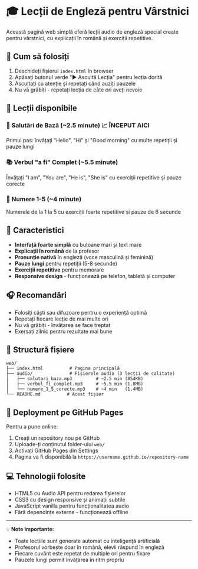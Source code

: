# 🎓 Lecții de Engleză pentru Vârstnici

Această pagină web simplă oferă lecții audio de engleză special create pentru vârstnici, cu explicații în română și exerciții repetitive.

## 📱 Cum să folosiți

1. Deschideți fișierul `index.html` în browser
2. Apăsați butonul verde "▶️ Ascultă Lecția" pentru lecția dorită
3. Ascultați cu atenție și repetați când auziți pauzele
4. Nu vă grăbiți - repetați lecția de câte ori aveți nevoie

## 🎯 Lecții disponibile

### 👋 Salutări de Bază (~2.5 minute) 📈 ÎNCEPUT AICI
Primul pas: învățați "Hello", "Hi" și "Good morning" cu multe repetiții și pauze lungi

### 📚 Verbul "a fi" Complet (~5.5 minute)
Învățați "I am", "You are", "He is", "She is" cu exerciții repetitive și pauze corecte

### 🔢 Numere 1-5 (~4 minute)
Numerele de la 1 la 5 cu exerciții foarte repetitive și pauze de 6 secunde

## 🌟 Caracteristici

- **Interfață foarte simplă** cu butoane mari și text mare
- **Explicații în română** de la profesor
- **Pronunție nativă** în engleză (voce masculină și feminină)
- **Pauze lungi** pentru repetiții (5-8 secunde)
- **Exerciții repetitive** pentru memorare
- **Responsive design** - funcționează pe telefon, tabletă și computer

## 🎧 Recomandări

- Folosiți căști sau difuzoare pentru o experiență optimă
- Repetați fiecare lecție de mai multe ori
- Nu vă grăbiți - învățarea se face treptat
- Exersați zilnic pentru rezultate mai bune

## 📂 Structură fișiere

```
web/
├── index.html          # Pagina principală
├── audio/              # Fișierele audio (3 lecții de calitate)
│   ├── salutari_baza.mp3         # ~2.5 min (854KB)
│   ├── verbul_fi_complet.mp3     # ~5.5 min (1.8MB) 
│   └── numere_1_5_corecte.mp3    # ~4 min   (1.4MB)
└── README.md          # Acest fișier
```

## 🚀 Deployment pe GitHub Pages

Pentru a pune online:

1. Creați un repository nou pe GitHub
2. Uploade-ți conținutul folder-ului `web/`
3. Activați GitHub Pages din Settings
4. Pagina va fi disponibilă la `https://username.github.io/repository-name`

## 💻 Tehnologii folosite

- HTML5 cu Audio API pentru redarea fișierelor
- CSS3 cu design responsive și animații subtile
- JavaScript vanilla pentru funcționalitatea audio
- Fără dependințe externe - funcționează offline

---

💡 **Note importante:**
- Toate lecțiile sunt generate automat cu inteligență artificială
- Profesorul vorbește doar în română, elevii răspund în engleză
- Fiecare cuvânt este repetat de multiple ori pentru fixare
- Pauzele lungi permit învățarea în ritm propriu